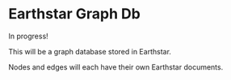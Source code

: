 # Earthstar Graph Db

In progress!

This will be a graph database stored in Earthstar.

Nodes and edges will each have their own Earthstar documents.

